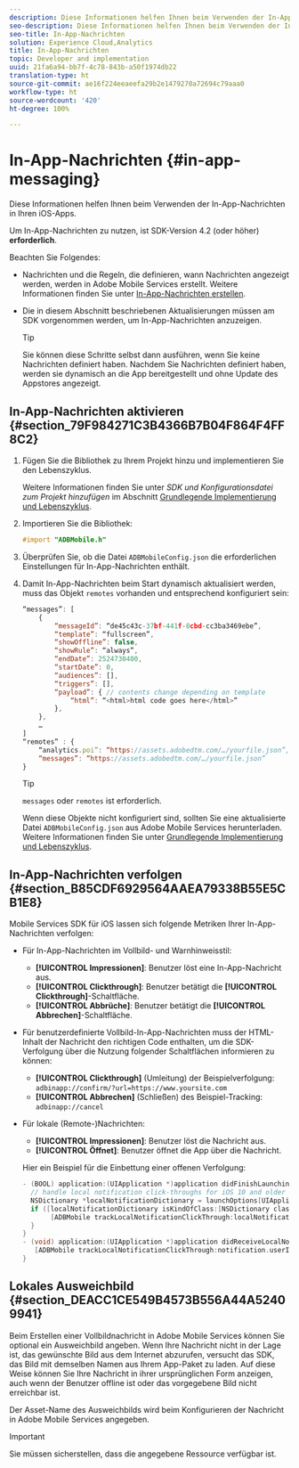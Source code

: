 ```yaml
---
description: Diese Informationen helfen Ihnen beim Verwenden der In-App-Nachrichten in Ihren iOS-Apps.
seo-description: Diese Informationen helfen Ihnen beim Verwenden der In-App-Nachrichten in Ihren iOS-Apps.
seo-title: In-App-Nachrichten
solution: Experience Cloud,Analytics
title: In-App-Nachrichten
topic: Developer and implementation
uuid: 21fa6a94-bb7f-4c78-843b-a50f1974db22
translation-type: ht
source-git-commit: ae16f224eeaeefa29b2e1479270a72694c79aaa0
workflow-type: ht
source-wordcount: '420'
ht-degree: 100%

---
```



# In-App-Nachrichten {#in-app-messaging}

Diese Informationen helfen Ihnen beim Verwenden der In-App-Nachrichten in Ihren iOS-Apps.

Um In-App-Nachrichten zu nutzen, ist SDK-Version 4.2 (oder höher) **erforderlich**.

Beachten Sie Folgendes:

* Nachrichten und die Regeln, die definieren, wann Nachrichten angezeigt werden, werden in Adobe Mobile Services erstellt. Weitere Informationen finden Sie unter [In-App-Nachrichten erstellen](/help/using/in-app-messaging/t-in-app-message/t-in-app-message.md).
* Die in diesem Abschnitt beschriebenen Aktualisierungen müssen am SDK vorgenommen werden, um In-App-Nachrichten anzuzeigen.

   >[!TIP]
   >
   >Sie können diese Schritte selbst dann ausführen, wenn Sie keine Nachrichten definiert haben. Nachdem Sie Nachrichten definiert haben, werden sie dynamisch an die App bereitgestellt und ohne Update des Appstores angezeigt.

## In-App-Nachrichten aktivieren {#section_79F984271C3B4366B7B04F864F4FF8C2}

1. Fügen Sie die Bibliothek zu Ihrem Projekt hinzu und implementieren Sie den Lebenszyklus.

   Weitere Informationen finden Sie unter *SDK und Konfigurationsdatei zum Projekt hinzufügen* im Abschnitt [Grundlegende Implementierung und Lebenszyklus](/help/ios/getting-started/requirements.md).

1. Importieren Sie die Bibliothek:

   ```objective-c
   #import "ADBMobile.h"
   ```

1. Überprüfen Sie, ob die Datei `ADBMobileConfig.json` die erforderlichen Einstellungen für In-App-Nachrichten enthält.
1. Damit In-App-Nachrichten beim Start dynamisch aktualisiert werden, muss das Objekt `remotes` vorhanden und entsprechend konfiguriert sein:

   ```js
   “messages”: [ 
       { 
           “messageId”: “de45c43c-37bf-441f-8cbd-cc3ba3469ebe”, 
           “template”: “fullscreen”, 
           “showOffline”: false, 
           “showRule”: “always”, 
           “endDate”: 2524730400, 
           “startDate”: 0, 
           “audiences”: [], 
           “triggers”: [], 
           “payload”: { // contents change depending on template 
               “html”: “<html>html code goes here</html>” 
           }, 
       }, 
       … 
   ] 
   “remotes” : { 
       “analytics.poi”: “https://assets.adobedtm.com/…/yourfile.json”, 
       “messages”: “https://assets.adobedtm.com/…/yourfile.json” 
   }
   ```

   >[!TIP]
   >
   >`messages` oder `remotes` ist erforderlich.

   Wenn diese Objekte nicht konfiguriert sind, sollten Sie eine aktualisierte Datei `ADBMobileConfig.json` aus Adobe Mobile Services herunterladen. Weitere Informationen finden Sie unter [Grundlegende Implementierung und Lebenszyklus](/help/ios/getting-started/requirements.md).

## In-App-Nachrichten verfolgen {#section_B85CDF6929564AAEA79338B55E5CB1E8}

Mobile Services SDK für iOS lassen sich folgende Metriken Ihrer In-App-Nachrichten verfolgen:

* Für In-App-Nachrichten im Vollbild- und Warnhinweisstil:

   * **[!UICONTROL Impressionen]**: Benutzer löst eine In-App-Nachricht aus.
   * **[!UICONTROL Clickthrough]**: Benutzer betätigt die **[!UICONTROL Clickthrough]**-Schaltfläche.
   * **[!UICONTROL Abbrüche]**: Benutzer betätigt die **[!UICONTROL Abbrechen]**-Schaltfläche.

* Für benutzerdefinierte Vollbild-In-App-Nachrichten muss der HTML-Inhalt der Nachricht den richtigen Code enthalten, um die SDK-Verfolgung über die Nutzung folgender Schaltflächen informieren zu können:

   * **[!UICONTROL Clickthrough]** (Umleitung) der Beispielverfolgung:  `adbinapp://confirm/?url=https://www.yoursite.com`
   * **[!UICONTROL Abbrechen]** (Schließen) des Beispiel-Tracking: `adbinapp://cancel`

* Für lokale (Remote-)Nachrichten:

   * **[!UICONTROL Impressionen]**: Benutzer löst die Nachricht aus.
   * **[!UICONTROL Öffnet]**: Benutzer öffnet die App über die Nachricht.

   Hier ein Beispiel für die Einbettung einer offenen Verfolgung:

   ```objective-c
   - (BOOL) application:(UIApplication *)application didFinishLaunchingWithOptions:(NSDictionary *)launchOptions { 
     // handle local notification click-throughs for iOS 10 and older 
     NSDictionary *localNotificationDictionary = launchOptions[UIApplicationLaunchOptionsLocalNotificationKey]; 
     if ([localNotificationDictionary isKindOfClass:[NSDictionary class]]) { 
          [ADBMobile trackLocalNotificationClickThrough:localNotificationDictionary]; 
     } 
   } 
   - (void) application:(UIApplication *)application didReceiveLocalNotification:(UILocalNotification *)notification { 
      [ADBMobile trackLocalNotificationClickThrough:notification.userInfo]; 
   }
   ```

## Lokales Ausweichbild {#section_DEACC1CE549B4573B556A44A52409941}

Beim Erstellen einer Vollbildnachricht in Adobe Mobile Services können Sie optional ein Ausweichbild angeben. Wenn Ihre Nachricht nicht in der Lage ist, das gewünschte Bild aus dem Internet abzurufen, versucht das SDK, das Bild mit demselben Namen aus Ihrem App-Paket zu laden. Auf diese Weise können Sie Ihre Nachricht in ihrer ursprünglichen Form anzeigen, auch wenn der Benutzer offline ist oder das vorgegebene Bild nicht erreichbar ist.

Der Asset-Name des Ausweichbilds wird beim Konfigurieren der Nachricht in Adobe Mobile Services angegeben.

>[!IMPORTANT]
>
>Sie müssen sicherstellen, dass die angegebene Ressource verfügbar ist.


